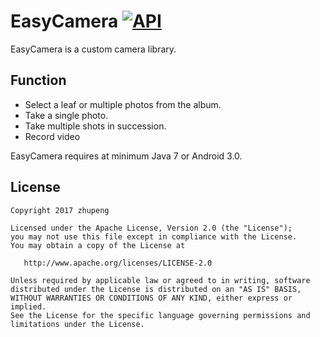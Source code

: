 EasyCamera [![API](https://img.shields.io/badge/API-14%2B-blue.svg?style=flat)](https://android-arsenal.com/api?level=11)
============

EasyCamera is a custom camera library.

Function
--------

* Select a leaf or multiple photos from the album.
* Take a single photo.
* Take multiple shots in succession.
* Record video

EasyCamera requires at minimum Java 7 or Android 3.0.

License
-------

    Copyright 2017 zhupeng

    Licensed under the Apache License, Version 2.0 (the "License");
    you may not use this file except in compliance with the License.
    You may obtain a copy of the License at

       http://www.apache.org/licenses/LICENSE-2.0

    Unless required by applicable law or agreed to in writing, software
    distributed under the License is distributed on an "AS IS" BASIS,
    WITHOUT WARRANTIES OR CONDITIONS OF ANY KIND, either express or implied.
    See the License for the specific language governing permissions and
    limitations under the License.
